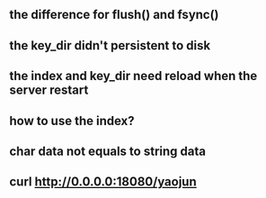 ## the difference for flush() and fsync()
## the key_dir didn't persistent to disk
## the index and key_dir need reload when the server restart
## how to use the index?
## char data not equals to string data
## curl http://0.0.0.0:18080/yaojun
